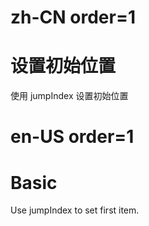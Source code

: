 # zh-CN order=1

# 设置初始位置

使用 jumpIndex 设置初始位置

# en-US order=1

# Basic

Use jumpIndex to set first item.
